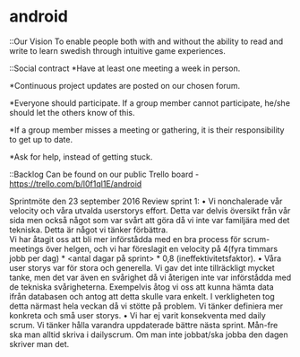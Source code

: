 # android

::Our Vision
To enable people both with and without the ability to read and write to learn swedish
through intuitive game experiences.


::Social contract
*Have at least one meeting a week in person.

*Continuous project updates are posted on our chosen forum.

*Everyone should participate. If a group member cannot participate, he/she should let the others know of this.

*If a group member misses a meeting or gathering, it is their responsibility to get up to date.

*Ask for help, instead of getting stuck.


::Backlog
Can be found on our public Trello board - https://trello.com/b/l0f1ql1E/android



Sprintmöte den 23 september 2016
Review sprint 1:
•	Vi nonchalerade vår velocity och våra utvalda userstorys effort. Detta var delvis översikt från vår sida men också något som var svårt att göra då vi inte var familjära med det tekniska. Detta är något vi tänker förbättra.  
Vi har åtagit oss att bli mer införstådda med en bra process för scrum-meetings över helgen, och vi har föreslagit en velocity på 4(fyra timmars jobb per dag) * <antal dagar på sprint> * 0,8 (ineffektivitetsfaktor).
•	Våra user storys var för stora och generella. Vi gav det inte tillräckligt mycket tanke, men det var även en svårighet då vi återigen inte var införstådda med de tekniska svårigheterna. Exempelvis åtog vi oss att kunna hämta data ifrån databasen och antog att detta skulle vara enkelt. I verkligheten tog detta närmast hela veckan då vi stötte på problem.
Vi tänker definiera mer konkreta och små user storys.
•	Vi har ej varit konsekventa med daily scrum.
Vi tänker hålla varandra uppdaterade bättre nästa sprint. Mån-fre ska man alltid skriva i dailyscrum. Om man inte jobbat/ska jobba den dagen skriver man det.

